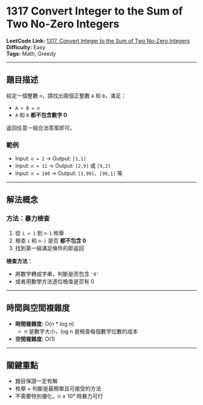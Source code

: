 # 1317 Convert Integer to the Sum of Two No-Zero Integers

**LeetCode Link:** [1317. Convert Integer to the Sum of Two No-Zero Integers](https://leetcode.com/problems/convert-integer-to-the-sum-of-two-no-zero-integers/)  
**Difficulty:** Easy  
**Tags:** Math, Greedy

---

## 題目描述
給定一個整數 `n`，請找出兩個正整數 `A` 和 `B`，滿足：
- `A + B = n`
- `A` 和 `B` **都不包含數字 0**

返回任意一組合法答案即可。

### 範例
- Input: `n = 2` → Output: `[1,1]`  
- Input: `n = 11` → Output: `[2,9]` 或 `[9,2]`  
- Input: `n = 100` → Output: `[1,99]`、`[99,1]` 等

---

## 解法概念

### 方法：暴力檢查
1. 從 `i = 1` 到 `n-1` 枚舉  
2. 檢查 `i` 和 `n-i` 是否 **都不包含 0**  
3. 找到第一組滿足條件的即返回

**檢查方法**：
- 將數字轉成字串，判斷是否包含 `'0'`
- 或者用數學方法逐位檢查是否有 0

---

## 時間與空間複雜度
- **時間複雜度:** O(n * log n)  
  - n 是數字大小，log n 是檢查每個數字位數的成本
- **空間複雜度:** O(1)  

---

## 關鍵重點
- 題目保證一定有解  
- 枚舉 + 判斷是最簡單且可接受的方法  
- 不需要特別優化，n ≤ 10⁴ 時暴力可行

